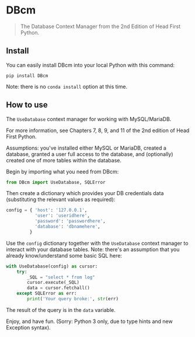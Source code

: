 # DBcm
> The Database Context Manager from the 2nd Edition of Head First Python.


## Install

You can easily install DBcm into your local Python with this command:

`pip install DBcm`

Note: there is no `conda install` option at this time.

## How to use

The `UseDatabase` context manager for working with MySQL/MariaDB.

For more information, see Chapters 7, 8, 9, and 11 of the 2nd edition of
Head First Python.

Assumptions: you've installed either MySQL or MariaDB, created a database, granted a user full access to the database, and (optionally) created one of more tables within the database.

Begin by importing what you need from DBcm:

```python
from DBcm import UseDatabase, SQLError
```

Then create a dictionary which provides your DB credentials data (substituting the relevant values as required):

```python
config = { 'host': '127.0.0.1',
           'user': 'useridhere',
           'password': 'passwordhere',
           'database': 'dbnamehere',
         }
```

Use the `config` dictionary together with the `UseDatabase` context manager to interact with your database tables. Note: there's an assumption that you already know/understand some basic SQL here:

```python
with UseDatabase(config) as cursor:
    try:
        _SQL = "select * from log"
        cursor.execute(_SQL)
        data = cursor.fetchall()
    except SQLError as err:
        print('Your query broke:', str(err)
```

The result of the query is in the `data` variable. 

Enjoy, and have fun.  (Sorry: Python 3 only, due to type hints and new Exception syntax).
